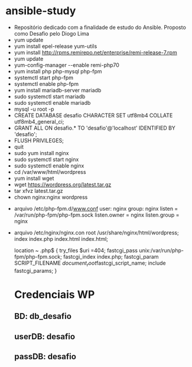 # ansible-study
* Repositório dedicado com a finalidade de estudo do Ansible. Proposto como Desafio pelo Diogo Lima
* yum update
* yum install epel-release yum-utils
* yum install http://rpms.remirepo.net/enterprise/remi-release-7.rpm 
* yum update
* yum-config-manager --enable remi-php70
* yum install php php-mysql php-fpm
* systemctl start php-fpm
* systemctl enable php-fpm
* yum install mariadb-server mariadb
* sudo systemctl start mariadb
* sudo systemctl enable mariadb
* mysql -u root -p
* CREATE DATABASE desafio CHARACTER SET utf8mb4 COLLATE utf8mb4_general_ci;
* GRANT ALL ON desafio.* TO 'desafio'@'localhost' IDENTIFIED BY 'desafio';
* FLUSH PRIVILEGES;
* quit
* sudo yum install nginx 
* sudo systemctl start nginx
* sudo systemctl enable nginx
* cd /var/www/html/wordpress
* yum install wget
* wget https://wordpress.org/latest.tar.gz
* tar xfvz latest.tar.gz
* chown nginx:nginx wordpress
- arquivo /etc/php-fpm.d/www.conf
	user: nginx
	group: nginx
	listen = /var/run/php-fpm/php-fpm.sock
	listen.owner = nginx
	listen.group = nginx
- arquivo /etc/nginx/nginx.con
	root /usr/share/nginx/html/wordpress;
        index index.php index.html index.html;
	
	location ~ \.php$ {
            try_files $uri =404;
           fastcgi_pass unix:/var/run/php-fpm/php-fpm.sock;
            fastcgi_index index.php;
            fastcgi_param SCRIPT_FILENAME $document_root$fastcgi_script_name;
            include fastcgi_params;
        }
	
	# Credenciais WP
	## BD: db_desafio
	## userDB: desafio
	## passDB: desafio
